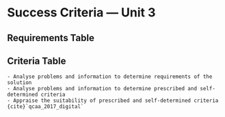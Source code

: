 # Success Criteria &mdash; Unit 3

## Requirements Table


## Criteria Table


```{admonition} Unit 3 subject matter covered:
- Analyse problems and information to determine requirements of the solution
- Analyse problems and information to determine prescribed and self-determined criteria
- Appraise the suitability of prescribed and self-determined criteria
{cite}`qcaa_2017_digital`
```